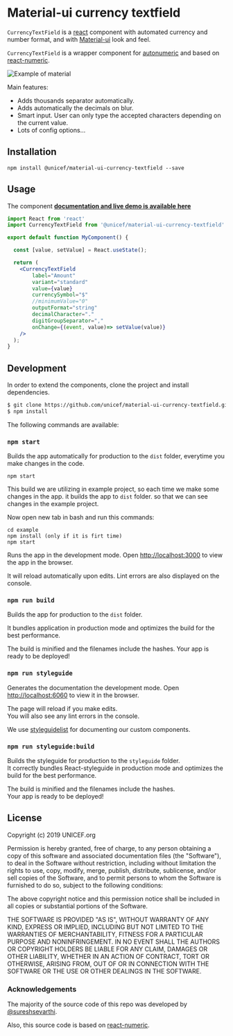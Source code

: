 # Material-ui currency textfield

`CurrencyTextField` is a [react](https://reactjs.org/) component with automated currency and number format, and with [Material-ui](https://material-ui.com/) look and feel.

`CurrencyTextField` is a wrapper component for <a href="https://github.com/autoNumeric/autoNumeric">autonumeric</a> and based on <a href="https://github.com/mkg0/react-numeric">react-numeric</a>.

![Example of material](https://raw.githubusercontent.com/unicef/material-ui-currency-textfield/master/material-ui-currency-field.gif)

Main features:
 * Adds thousands separator automatically.
 * Adds automatically the decimals on blur.
 * Smart input. User can only type the accepted characters depending on the current value.
 * Lots of config options...

## Installation
 ```
 npm install @unicef/material-ui-currency-textfield --save
```
## Usage

The component **[documentation and live demo is available here](https://unicef.github.io/material-ui-currency-textfield/)**


```jsx
import React from 'react'
import CurrencyTextField from '@unicef/material-ui-currency-textfield'

export default function MyComponent() {

  const [value, setValue] = React.useState();

  return (
    <CurrencyTextField
		label="Amount"
		variant="standard"
		value={value}
		currencySymbol="$"
		//minimumValue="0"
		outputFormat="string"
		decimalCharacter="."
		digitGroupSeparator=","
		onChange={(event, value)=> setValue(value)}
    />
  );
}
```



## Development

In order to extend the components, clone the project and install dependencies.

```bash
$ git clone https://github.com/unicef/material-ui-currency-textfield.git
$ npm install
```

The following commands are available: 

### `npm start`

Builds the app automatically for production to the `dist` folder, everytime you make changes in the code.

```
npm start
```

This build we are utilizing in example project, so each time we make some changes in the app. it builds the app to `dist` folder. so that we can see changes in the example project.

Now open new tab in bash and run this commands:

 ```
 cd example 
 npm install (only if it is firt time)
 npm start
 ```
Runs the app in the development mode. Open [http://localhost:3000](http://localhost:3000) to view the app in the browser.

It will reload automatically upon edits. Lint errors are also displayed on the console.

### `npm run build`

Builds the app for production to the `dist` folder.

It bundles application in production mode and optimizes the build for the best performance.

The build is minified and the filenames include the hashes.
Your app is ready to be deployed!

### `npm run styleguide`
Generates the documentation the development mode.
Open [http://localhost:6060](http://localhost:6060) to view it in the browser.

The page will reload if you make edits.<br>
You will also see any lint errors in the console.

We use [styleguidelist](https://react-styleguidist.js.org/) for documenting our custom components.


### `npm run styleguide:build`
Builds the styleguide for production to the `styleguide` folder.<br>
It correctly bundles React-styleguide in production mode and optimizes the build for the best performance.

The build is minified and the filenames include the hashes.<br>
Your app is ready to be deployed!


## License

Copyright (c) 2019 UNICEF.org

Permission is hereby granted, free of charge, to any person obtaining a copy
of this software and associated documentation files (the "Software"), to deal
in the Software without restriction, including without limitation the rights
to use, copy, modify, merge, publish, distribute, sublicense, and/or sell
copies of the Software, and to permit persons to whom the Software is
furnished to do so, subject to the following conditions:

The above copyright notice and this permission notice shall be included in all
copies or substantial portions of the Software.

THE SOFTWARE IS PROVIDED "AS IS", WITHOUT WARRANTY OF ANY KIND, EXPRESS OR
IMPLIED, INCLUDING BUT NOT LIMITED TO THE WARRANTIES OF MERCHANTABILITY,
FITNESS FOR A PARTICULAR PURPOSE AND NONINFRINGEMENT. IN NO EVENT SHALL THE
AUTHORS OR COPYRIGHT HOLDERS BE LIABLE FOR ANY CLAIM, DAMAGES OR OTHER
LIABILITY, WHETHER IN AN ACTION OF CONTRACT, TORT OR OTHERWISE, ARISING FROM,
OUT OF OR IN CONNECTION WITH THE SOFTWARE OR THE USE OR OTHER DEALINGS IN THE
SOFTWARE.


### Acknowledgements

The majority of the source code of this repo was developed by [@sureshsevarthi](http://github.com/sureshsevarthi).

Also, this source code is based on [react-numeric](https://github.com/mkg0/react-numeric).

